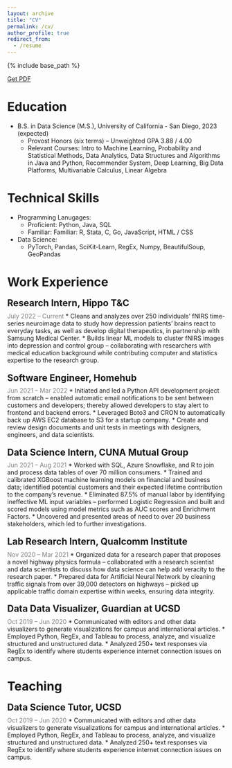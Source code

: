 ```yaml
---
layout: archive
title: "CV"
permalink: /cv/
author_profile: true
redirect_from:
  - /resume
---
```


{% include base_path %}

<a href="../../external_files/SAN_airport_viz/index.html" class="demo_btn btn" style="text_">Get PDF</a>

Education
======
* B.S. in Data Science (M.S.), University of California - San Diego, 2023 (expected)
  * Provost Honors (six terms) – Unweighted GPA 3.88 / 4.00 
  * Relevant Courses: Intro to Machine Learning, Probability and Statistical Methods, Data Analytics, Data Structures and Algorithms in Java and Python, Recommender System, Deep Learning, Big Data Platforms, Multivariable Calculus, Linear Algebra

Technical Skills
======
* Programming Lanugages:
  * Proficient: Python, Java, SQL
  * Familiar: Familiar: R, Stata, C, Go, JavaScript, HTML / CSS
* Data Science:
  * PyTorch, Pandas, SciKit-Learn, RegEx, Numpy, BeautifulSoup, GeoPandas

Work Experience
======
<h2 style="line-height: 0.3;">Research Intern, Hippo T&C</h2>
<span style="color:gray">July 2022 – Current</span>
* Cleans and analyzes over 250 individuals’ fNIRS time-series neuroimage data to study how depression patients’ brains react to everyday tasks, as well as develop digital therapeutics, in partnership with Samsung Medical Center. 
* Builds linear ML models to cluster fNIRS images into depression and control group – collaborating with researchers with medical education background while contributing computer and statistics expertise to the research group. 

<h2 style="line-height: 0.3;">Software Engineer, Homehub</h2>
<span style="color:gray">Jun 2021 – Mar 2022</span>
* Initiated and led a Python API development project from scratch – enabled automatic email notifications to be sent between customers and developers; thereby allowed developers to stay alert to frontend and backend errors.
* Leveraged Boto3 and CRON to automatically back up AWS EC2 database to S3 for a startup company.
* Create and review design documents and unit tests in meetings with designers, engineers, and data scientists.

<h2 style="line-height: 0.3;">Data Science Intern, CUNA Mutual Group</h2>
<span style="color:gray">Jun 2021 – Aug 2021</span>
* Worked with SQL, Azure Snowflake, and R to join and process data tables of over 70 million consumers.
* Trained and calibrated XGBoost machine learning models on financial and business data; identified potential customers and their expected lifetime contribution to the company’s revenue.
* Eliminated 87.5% of manual labor by identifying ineffective ML input variables – performed Logistic Regression and built and scored models using model metrics such as AUC scores and Enrichment Factors. 
* Uncovered and presented areas of need to over 20 business stakeholders, which led to further investigations.

<h2 style="line-height: 0.3;">Lab Research Intern, Qualcomm Institute</h2>
<span style="color:gray">Nov 2020 – Mar 2021</span>
* Organized data for a research paper that proposes a novel highway physics formula – collaborated with a research scientist and data scientists to discuss how data science can help add veracity to the research paper.
* Prepared data for Artificial Neural Network by cleaning traffic signals from over 39,000 detectors on highways – picked up applicable traffic domain expertise within weeks, ensuring data integrity. 

<h2 style="line-height: 0.3;">Data Data Visualizer, Guardian at UCSD</h2>
<span style="color:gray">Oct 2019 – Jun 2020</span>
* Communicated with editors and other data visualizers to generate visualizations for campus and international articles.
* Employed Python, RegEx, and Tableau to process, analyze, and visualize structured and unstructured data.
* Analyzed 250+ text responses via RegEx to identify where students experience internet connection issues on campus. 

Teaching
====
<h2 style="line-height: 0.3;">Data Science Tutor, UCSD</h2>
<span style="color:gray">Oct 2019 – Jun 2020</span>
* Communicated with editors and other data visualizers to generate visualizations for campus and international articles.
* Employed Python, RegEx, and Tableau to process, analyze, and visualize structured and unstructured data.
* Analyzed 250+ text responses via RegEx to identify where students experience internet connection issues on campus. 